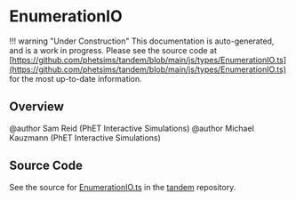 # EnumerationIO

!!! warning "Under Construction"
    This documentation is auto-generated, and is a work in progress. Please see the source code at
    [https://github.com/phetsims/tandem/blob/main/js/types/EnumerationIO.ts](https://github.com/phetsims/tandem/blob/main/js/types/EnumerationIO.ts) for the most up-to-date information.

## Overview

@author Sam Reid (PhET Interactive Simulations)
@author Michael Kauzmann (PhET Interactive Simulations)



## Source Code

See the source for [EnumerationIO.ts](https://github.com/phetsims/tandem/blob/main/js/types/EnumerationIO.ts) in the [tandem](https://github.com/phetsims/tandem) repository.
